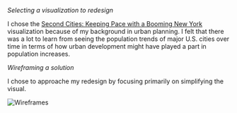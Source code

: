 *Selecting a visualization to redesign*

I chose the [Second Cities: Keeping Pace with a Booming New York](https://www.census.gov/dataviz/visualizations/036/) visualization because of my background in urban planning. I felt that there was a lot to learn from seeing the population trends of major U.S. cities over time in terms of how urban development might have played a part in population increases.

*Wireframing a solution*

I chose to approache my redesign by focusing primarily on simplifying the visual. 

![Wireframes](/Data-Portfolio/unamed.jpg)
